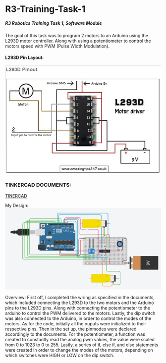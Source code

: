 # R3-Training-Task-1
##### R3 Robotics Training Task 1, Software Module
The goal of this task was to program 2 motors to an Arduino using the L293D motor controller. Along with using a potentiometer to control
the motors speed with PWM (Pulse Width Modulation). 
#### L293D Pin Layout: 
![alt text](https://github.com/VincentP05/R3-Training-Task-1/blob/main/L293D_Layout.png "IC pinlayout")

### TINKERCAD DOCUMENTS:
[TINERCAD](https://www.tinkercad.com/things/dY2yLzBlQaX "TINKERCAD page")

My Design:
![alt text](https://github.com/VincentP05/R3-Training-Task-1/blob/main/R3SoftwareModule.png "IC pinlayout")

Overview:
First off, I completed the wiring as specified in the documents, which included connecting the L293D to the two motors and the Arduino pins to the L293D pins. 
Along with connecting the potentiometer to the arduino to control the PWM delivered to the motors. Lastly, the dip switch was also connected to the Arduino, in order
to control the modes of the motors. As for the code, initially all the ouputs were initialized to their respective pins. Then in the set up, the pinmodes were declared accordingly 
to the documents. For the potentiometer, a function was created to constantly read the analog pwm values, the value were scaled from 0 to 1023 to 0 to 255. Lastly, a series of 
if, else if, and else statements were created in order to change the modes of the motors, depending on which switches were HIGH or LOW on the dip switch. 
